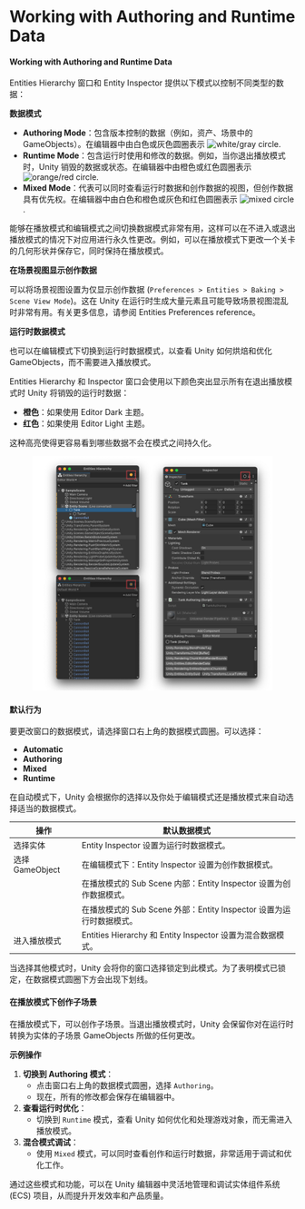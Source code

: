 # Working with Authoring and Runtime Data

#### Working with Authoring and Runtime Data

Entities Hierarchy 窗口和 Entity Inspector 提供以下模式以控制不同类型的数据：

**数据模式**

* **Authoring Mode**：包含版本控制的数据（例如，资产、场景中的 GameObjects）。在编辑器中由白色或灰色圆圈表示 ![white/gray circle](https://via.placeholder.com/15/FFFFFF/000000?text=+).
* **Runtime Mode**：包含运行时使用和修改的数据。例如，当你退出播放模式时，Unity 销毁的数据或状态。在编辑器中由橙色或红色圆圈表示 ![orange/red circle](https://via.placeholder.com/15/FFA500/000000?text=+).
* **Mixed Mode**：代表可以同时查看运行时数据和创作数据的视图，但创作数据具有优先权。在编辑器中由白色和橙色或灰色和红色圆圈表示 ![mixed circle](https://via.placeholder.com/15/808080/000000?text=O).

能够在播放模式和编辑模式之间切换数据模式非常有用，这样可以在不进入或退出播放模式的情况下对应用进行永久性更改。例如，可以在播放模式下更改一个关卡的几何形状并保存它，同时保持在播放模式。

**在场景视图显示创作数据**

可以将场景视图设置为仅显示创作数据 (`Preferences > Entities > Baking > Scene View Mode`)。这在 Unity 在运行时生成大量元素且可能导致场景视图混乱时非常有用。有关更多信息，请参阅 Entities Preferences reference。

**运行时数据模式**

也可以在编辑模式下切换到运行时数据模式，以查看 Unity 如何烘焙和优化 GameObjects，而不需要进入播放模式。

Entities Hierarchy 和 Inspector 窗口会使用以下颜色突出显示所有在退出播放模式时 Unity 将销毁的运行时数据：

* **橙色**：如果使用 Editor Dark 主题。
* **红色**：如果使用 Editor Light 主题。

这种高亮使得更容易看到哪些数据不会在模式之间持久化。

<figure><img src="../.gitbook/assets/image (6).png" alt=""><figcaption></figcaption></figure>

#### 默认行为

要更改窗口的数据模式，请选择窗口右上角的数据模式圆圈。可以选择：

* **Automatic**
* **Authoring**
* **Mixed**
* **Runtime**

在自动模式下，Unity 会根据你的选择以及你处于编辑模式还是播放模式来自动选择适当的数据模式。

| 操作            | 默认数据模式                                           |
| ------------- | ------------------------------------------------ |
| 选择实体          | Entity Inspector 设置为运行时数据模式。                     |
| 选择 GameObject | 在编辑模式下：Entity Inspector 设置为创作数据模式。               |
|               | 在播放模式的 Sub Scene 内部：Entity Inspector 设置为创作数据模式。  |
|               | 在播放模式的 Sub Scene 外部：Entity Inspector 设置为运行时数据模式。 |
| 进入播放模式        | Entities Hierarchy 和 Entity Inspector 设置为混合数据模式。 |

当选择其他模式时，Unity 会将你的窗口选择锁定到此模式。为了表明模式已锁定，在数据模式圆圈下方会出现下划线。

#### 在播放模式下创作子场景

在播放模式下，可以创作子场景。当退出播放模式时，Unity 会保留你对在运行时转换为实体的子场景 GameObjects 所做的任何更改。

**示例操作**

1. **切换到 Authoring 模式**：
   * 点击窗口右上角的数据模式圆圈，选择 `Authoring`。
   * 现在，所有的修改都会保存在编辑器中。
2. **查看运行时优化**：
   * 切换到 `Runtime` 模式，查看 Unity 如何优化和处理游戏对象，而无需进入播放模式。
3. **混合模式调试**：
   * 使用 `Mixed` 模式，可以同时查看创作和运行时数据，非常适用于调试和优化工作。

通过这些模式和功能，可以在 Unity 编辑器中灵活地管理和调试实体组件系统 (ECS) 项目，从而提升开发效率和产品质量。
